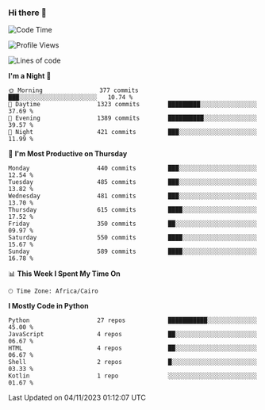 ### Hi there 👋

<!--
**AMR-KELEG/AMR-KELEG** is a ✨ _special_ ✨ repository because its `README.md` (this file) appears on your GitHub profile.

Here are some ideas to get you started:

- 🔭 I’m currently working on ...
- 🌱 I’m currently learning ...
- 👯 I’m looking to collaborate on ...
- 🤔 I’m looking for help with ...
- 💬 Ask me about ...
- 📫 How to reach me: ...
- 😄 Pronouns: ...
- ⚡ Fun fact: ...
-->

<!--START_SECTION:waka-->
![Code Time](http://img.shields.io/badge/Code%20Time-0%20secs-blue)

![Profile Views](http://img.shields.io/badge/Profile%20Views-0-blue)

![Lines of code](https://img.shields.io/badge/From%20Hello%20World%20I%27ve%20Written-20.7%20million%20lines%20of%20code-blue)

**I'm a Night 🦉** 

```text
🌞 Morning                377 commits         ███░░░░░░░░░░░░░░░░░░░░░░   10.74 % 
🌆 Daytime                1323 commits        █████████░░░░░░░░░░░░░░░░   37.69 % 
🌃 Evening                1389 commits        ██████████░░░░░░░░░░░░░░░   39.57 % 
🌙 Night                  421 commits         ███░░░░░░░░░░░░░░░░░░░░░░   11.99 % 
```
📅 **I'm Most Productive on Thursday** 

```text
Monday                   440 commits         ███░░░░░░░░░░░░░░░░░░░░░░   12.54 % 
Tuesday                  485 commits         ███░░░░░░░░░░░░░░░░░░░░░░   13.82 % 
Wednesday                481 commits         ███░░░░░░░░░░░░░░░░░░░░░░   13.70 % 
Thursday                 615 commits         ████░░░░░░░░░░░░░░░░░░░░░   17.52 % 
Friday                   350 commits         ██░░░░░░░░░░░░░░░░░░░░░░░   09.97 % 
Saturday                 550 commits         ████░░░░░░░░░░░░░░░░░░░░░   15.67 % 
Sunday                   589 commits         ████░░░░░░░░░░░░░░░░░░░░░   16.78 % 
```


📊 **This Week I Spent My Time On** 

```text
🕑︎ Time Zone: Africa/Cairo
```

**I Mostly Code in Python** 

```text
Python                   27 repos            ███████████░░░░░░░░░░░░░░   45.00 % 
JavaScript               4 repos             ██░░░░░░░░░░░░░░░░░░░░░░░   06.67 % 
HTML                     4 repos             ██░░░░░░░░░░░░░░░░░░░░░░░   06.67 % 
Shell                    2 repos             █░░░░░░░░░░░░░░░░░░░░░░░░   03.33 % 
Kotlin                   1 repo              ░░░░░░░░░░░░░░░░░░░░░░░░░   01.67 % 
```




 Last Updated on 04/11/2023 01:12:07 UTC
<!--END_SECTION:waka-->
